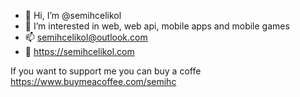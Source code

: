 - 👋 Hi, I’m @semihcelikol
- 👀 I’m interested in web, web api, mobile apps and mobile games
- 📫 semihcelikol@outlook.com
- 🚀 https://semihcelikol.com

If you want to support me you can buy a coffe https://www.buymeacoffee.com/semihc
